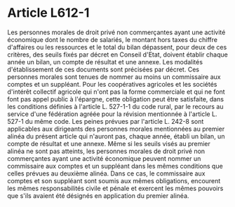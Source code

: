 # Article L612-1

Les personnes morales de droit privé non commerçantes ayant une activité économique dont le nombre de salariés, le montant hors taxes du chiffre d'affaires ou les ressources et le total du bilan dépassent, pour deux de ces critères, des seuils fixés par décret en Conseil d'Etat, doivent établir chaque année un bilan, un compte de résultat et une annexe. Les modalités d'établissement de ces documents sont précisées par décret.   Ces personnes morales sont tenues de nommer au moins un commissaire aux comptes et un suppléant.   Pour les coopératives agricoles et les sociétés d'intérêt collectif agricole qui n'ont pas la forme commerciale et qui ne font font pas appel public à l'épargne, cette obligation peut être satisfaite, dans les conditions définies à l'article L. 527-1-1 du code rural, par le recours au service d'une fédération agréée pour la révision mentionnée à l'article L. 527-1 du même code.   Les peines prévues par l'article L. 242-8 sont applicables aux dirigeants des personnes morales mentionnées au premier alinéa du présent article qui n'auront pas, chaque année, établi un bilan, un compte de résultat et une annexe.   Même si les seuils visés au premier alinéa ne sont pas atteints, les personnes morales de droit privé non commerçantes ayant une activité économique peuvent nommer un commissaire aux comptes et un suppléant dans les mêmes conditions que celles prévues au deuxième alinéa. Dans ce cas, le commissaire aux comptes et son suppléant sont soumis aux mêmes obligations, encourent les mêmes responsabilités civile et pénale et exercent les mêmes pouvoirs que s'ils avaient été désignés en application du premier alinéa.